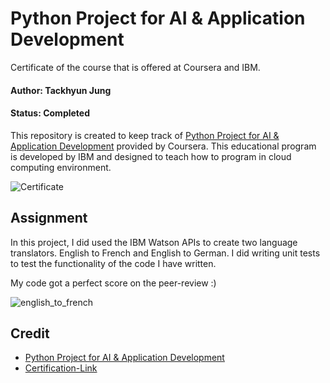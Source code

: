 # Python Project for AI & Application Development

Certificate of the course that is offered at Coursera and IBM.

#### Author: Tackhyun Jung

#### Status: Completed

This repository is created to keep track of [Python Project for AI & Application Development](https://www.coursera.org/learn/python-project-for-ai-application-development) provided by Coursera.
This educational program is developed by IBM and designed to teach how to program in cloud computing environment.

![Certificate](https://user-images.githubusercontent.com/41291493/111328806-ea1c7900-86b1-11eb-9885-d29a51282094.png)

## Assignment
In this project, I did used the IBM Watson APIs to create two language translators. English to French and English to German. I did writing unit tests to test the functionality of the code I have written. 

My code got a perfect score on the peer-review :)

![english_to_french](https://user-images.githubusercontent.com/41291493/111328810-eb4da600-86b1-11eb-9919-eb17f7efdf75.png)

## Credit

- [Python Project for AI & Application Development](https://www.coursera.org/learn/python-project-for-ai-application-development)
- [Certification-Link](https://www.coursera.org/account/accomplishments/verify/M8LP9AYSQNWX)
